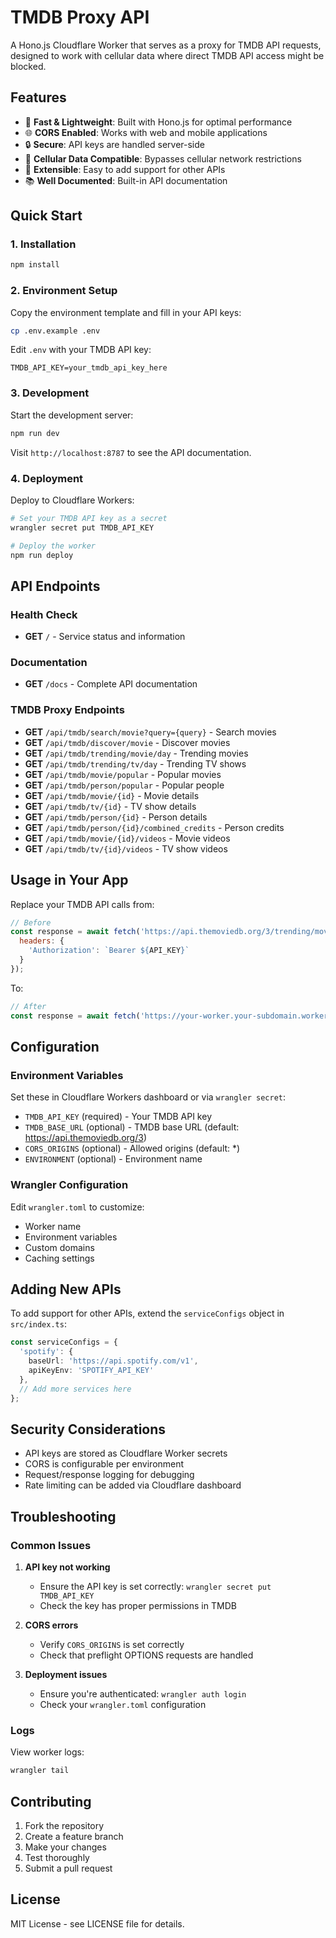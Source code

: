 # TMDB Proxy API

A Hono.js Cloudflare Worker that serves as a proxy for TMDB API requests, designed to work with cellular data where direct TMDB API access might be blocked.

## Features

- 🚀 **Fast & Lightweight**: Built with Hono.js for optimal performance
- 🌐 **CORS Enabled**: Works with web and mobile applications
- 🔒 **Secure**: API keys are handled server-side
- 📱 **Cellular Data Compatible**: Bypasses cellular network restrictions
- 🔧 **Extensible**: Easy to add support for other APIs
- 📚 **Well Documented**: Built-in API documentation

## Quick Start

### 1. Installation

```bash
npm install
```

### 2. Environment Setup

Copy the environment template and fill in your API keys:

```bash
cp .env.example .env
```

Edit `.env` with your TMDB API key:

```env
TMDB_API_KEY=your_tmdb_api_key_here
```

### 3. Development

Start the development server:

```bash
npm run dev
```

Visit `http://localhost:8787` to see the API documentation.

### 4. Deployment

Deploy to Cloudflare Workers:

```bash
# Set your TMDB API key as a secret
wrangler secret put TMDB_API_KEY

# Deploy the worker
npm run deploy
```

## API Endpoints

### Health Check
- **GET** `/` - Service status and information

### Documentation  
- **GET** `/docs` - Complete API documentation

### TMDB Proxy Endpoints
- **GET** `/api/tmdb/search/movie?query={query}` - Search movies
- **GET** `/api/tmdb/discover/movie` - Discover movies
- **GET** `/api/tmdb/trending/movie/day` - Trending movies
- **GET** `/api/tmdb/trending/tv/day` - Trending TV shows
- **GET** `/api/tmdb/movie/popular` - Popular movies
- **GET** `/api/tmdb/person/popular` - Popular people
- **GET** `/api/tmdb/movie/{id}` - Movie details
- **GET** `/api/tmdb/tv/{id}` - TV show details
- **GET** `/api/tmdb/person/{id}` - Person details
- **GET** `/api/tmdb/person/{id}/combined_credits` - Person credits
- **GET** `/api/tmdb/movie/{id}/videos` - Movie videos
- **GET** `/api/tmdb/tv/{id}/videos` - TV show videos

## Usage in Your App

Replace your TMDB API calls from:

```javascript
// Before
const response = await fetch('https://api.themoviedb.org/3/trending/movie/day', {
  headers: {
    'Authorization': `Bearer ${API_KEY}`
  }
});
```

To:

```javascript
// After
const response = await fetch('https://your-worker.your-subdomain.workers.dev/api/tmdb/trending/movie/day');
```

## Configuration

### Environment Variables

Set these in Cloudflare Workers dashboard or via `wrangler secret`:

- `TMDB_API_KEY` (required) - Your TMDB API key
- `TMDB_BASE_URL` (optional) - TMDB base URL (default: https://api.themoviedb.org/3)
- `CORS_ORIGINS` (optional) - Allowed origins (default: *)
- `ENVIRONMENT` (optional) - Environment name

### Wrangler Configuration

Edit `wrangler.toml` to customize:
- Worker name
- Environment variables
- Custom domains
- Caching settings

## Adding New APIs

To add support for other APIs, extend the `serviceConfigs` object in `src/index.ts`:

```typescript
const serviceConfigs = {
  'spotify': {
    baseUrl: 'https://api.spotify.com/v1',
    apiKeyEnv: 'SPOTIFY_API_KEY'
  },
  // Add more services here
};
```

## Security Considerations

- API keys are stored as Cloudflare Worker secrets
- CORS is configurable per environment
- Request/response logging for debugging
- Rate limiting can be added via Cloudflare dashboard

## Troubleshooting

### Common Issues

1. **API key not working**
   - Ensure the API key is set correctly: `wrangler secret put TMDB_API_KEY`
   - Check the key has proper permissions in TMDB

2. **CORS errors**
   - Verify `CORS_ORIGINS` is set correctly
   - Check that preflight OPTIONS requests are handled

3. **Deployment issues**
   - Ensure you're authenticated: `wrangler auth login`
   - Check your `wrangler.toml` configuration

### Logs

View worker logs:
```bash
wrangler tail
```

## Contributing

1. Fork the repository
2. Create a feature branch
3. Make your changes
4. Test thoroughly
5. Submit a pull request

## License

MIT License - see LICENSE file for details.